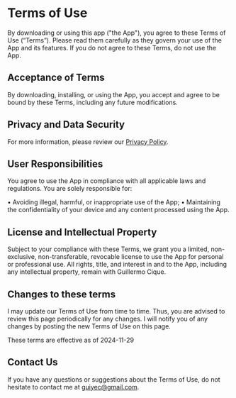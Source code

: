 # Terms of Use
By downloading or using this app ("the App"), you agree to these Terms of Use (“Terms”). Please read them carefully as they govern your use of the App and its features. If you do not agree to these Terms, do not use the App.

## Acceptance of Terms
By downloading, installing, or using the App, you accept and agree to be bound by these Terms, including any future modifications.

## Privacy and Data Security
For more information, please review our  [Privacy Policy](./PRIVACY_POLICY.md).

## User Responsibilities
You agree to use the App in compliance with all applicable laws and regulations. You are solely responsible for:

• Avoiding illegal, harmful, or inappropriate use of the App;
• Maintaining the confidentiality of your device and any content processed using the App.

## License and Intellectual Property
Subject to your compliance with these Terms, we grant you a limited, non-exclusive, non-transferable, revocable license to use the App for personal or professional use. All rights, title, and interest in and to the App, including any intellectual property, remain with Guillermo Cique.

## Changes to these terms
I may update our Terms of Use from time to time. Thus, you are advised to review this page periodically for any changes. I will notify you of any changes by posting the new Terms of Use on this page.

These terms are effective as of 2024-11-29

## Contact Us
If you have any questions or suggestions about the Terms of Use, do not hesitate to contact me at guiyec@gmail.com.
